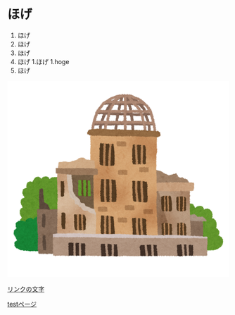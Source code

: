 # ほげ

1. ほげ
1. ほげ
 1. ほげ
 1. ほげ
  1.ほげ
 1.hoge
1. ほげ

![説明文](./war_building_genbaku_dome.png  "ポップアップ文字")

 [リンクの文字](http://abehiroshi.la.coocan.jp/)
 
 [testページ](./test.html)
 
 
